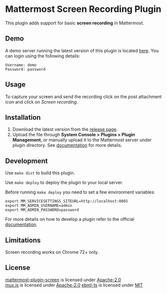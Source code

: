 # Mattermost Screen Recording Plugin

This plugin adds support for basic **screen recording** in Mattermost.

## Demo

A demo server running the latest version of this plugin is located [here](https://mm.krad.stream/testing/channels/town-square).
You can login using the following details:

```
Username: demo
Password: password
```

## Usage

To capture your screen and send the recording click on the post attachment icon and click on *Screen recording*.

## Installation

1. Download the latest version from the [release page](https://github.com/streamer45/mattermost-plugin-screen/releases).
2. Upload the file through **System Console > Plugins > Plugin Management**, or manually upload it to the Mattermost server under plugin directory. See [documentation](https://docs.mattermost.com/administration/plugins.html#set-up-guide) for more details.

## Development

Use ```make dist``` to build this plugin.

Use `make deploy` to deploy the plugin to your local server.

Before running `make deploy` you need to set a few environment variables:

```
export MM_SERVICESETTINGS_SITEURL=http://localhost:8065
export MM_ADMIN_USERNAME=admin
export MM_ADMIN_PASSWORD=password
```

For more details on how to develop a plugin refer to the official [documentation](https://developers.mattermost.com/extend/plugins/).

## Limitations

Screen recording works on Chrome 72+ only.

## License

[mattermost-plugin-screen](https://github.com/streamer45/mattermost-plugin-screen) is licensed under [Apache-2.0](LICENSE)  
[mux.js](https://github.com/videojs/mux.js) is licensed under [Apache-2.0](https://github.com/videojs/mux.js/blob/master/LICENSE)
[ebml-ts](https://github.com/legokichi/ts-ebml) is licensed under [MIT](https://opensource.org/licenses/MIT) 

